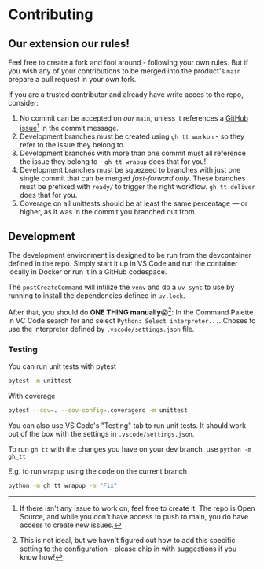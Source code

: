 # Contributing


## Our extension our rules!
Feel free to create a fork and fool around - following your own rules. But if you wish any of your contributions to be merged into the product's `main` prepare a pull request in your own fork.

If you are a trusted contributor and already have write acces to the repo, consider:

1. No commit can be accepted on _our_ `main`, unless it references a [GitHub issue](https://github.com/thetechcollective/gh-tt/issues)[^issue] in the commit message.
2. Development branches must be created using `gh tt workon` - so they refer to the issue they belong to.
3. Development branches with more than one commit must all reference the issue they belong to - `gh tt wrapup` does that for you!
4. Development branches must be squezeed to branches with just one single commit that can be merged _fast-forward only_. These branches must be prefixed with `ready/` to trigger the right workflow. `gh tt deliver` does that for you.
5. Coverage on all unittests should be at least the same percentage — or higher, as it was in the commit you branched out from.

[^issue]: If there isn't any issue to work on, feel free to create it. The repo is Open Source, and while you don't have access to push to main, you do have access to create new issues.

## Development
The development environment is designed to be run from the devcontainer defined in the repo. Simply start it up in VS Code and run the container locally in Docker or run it in a GitHub codespace.

The `postCreateCommand` will intilize the `venv` and do a `uv sync` to use by running to install the dependencies defined in `uv.lock`.

After that, you should do **ONE THING manually**😱[^manual]: In the Command Palette in VC Code search for and select `Python: Select interpreter...`. Choses to use the interpreter defined by `.vscode/settings.json` file.

[^manual]: This is not ideal, but we havn't figured out how to add this specific setting to the configuration - please chip in with suggestions if you know how!

### Testing
You can run unit tests with pytest
```sh
pytest -m unittest
```

With coverage
```sh
pytest --cov=. --cov-config=.coveragerc -m unittest
```

You can also use VS Code's "Testing" tab to run unit tests. It should work out of the box with the settings in `.vscode/settings.json`.

To run `gh tt` with the changes you have on your dev branch, use `python -m gh_tt`

E.g. to run `wrapup` using the code on the current branch 
```sh
python -m gh_tt wrapup -m "Fix"
```